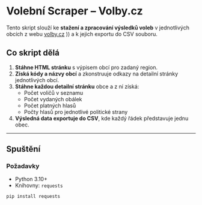 # Volební Scraper – Volby.cz

Tento skript slouží ke **stažení a zpracování výsledků voleb** v jednotlivých obcích z webu [volby.cz](https://volby.cz/pls/ps2017nss/ps3?xjazyk=CZ)
)) a k jejich exportu do CSV souboru.

## Co skript dělá

1. **Stáhne HTML stránku** s výpisem obcí pro zadaný region.
2. **Získá kódy a názvy obcí** a zkonstruuje odkazy na detailní stránky jednotlivých obcí.
3. **Stáhne každou detailní stránku** obce a z ní získá:
   - Počet voličů v seznamu
   - Počet vydaných obálek
   - Počet platných hlasů
   - Počty hlasů pro jednotlivé politické strany
4. **Výsledná data exportuje do CSV**, kde každý řádek představuje jednu obec.

---

## Spuštění

### Požadavky
- Python 3.10+
- Knihovny: `requests`

```bash
pip install requests
```







